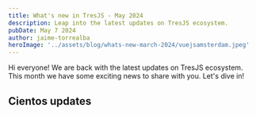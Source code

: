 ```yaml
---
title: What's new in TresJS - May 2024
description: Leap into the latest updates on TresJS ecosystem.
pubDate: May 7 2024
author: jaime-torrealba
heroImage: '../assets/blog/whats-new-march-2024/vuejsamsterdam.jpeg'
---
```


Hi everyone! We are back with the latest updates on TresJS ecosystem. This month we have some exciting news to share with you. Let's dive in!

## Cientos updates